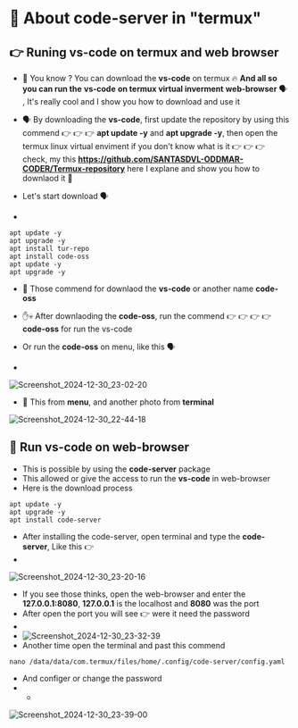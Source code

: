 # 🥵 About code-server in "termux"
## 👉 Runing vs-code on termux and web browser

* 🤯 You know ? You can download the **vs-code** on termux 🔥 **And all so you can run the** **vs-code** **on termux virtual inverment** **web-browser** 🗣️ , It's really cool and I show you how to download and use it
  
* 🗣️ By downloading the **vs-code**, first update the repository by using this commend 👉 👉 👉 **apt update -y** and **apt upgrade -y**, then open the termux linux virtual enviment if you don't know what is it 👉 👉 👉 check, my this **https://github.com/SANTASDVL-ODDMAR-CODER/Termux-repository** here I explane and show you how to downlaod it 🥰

* Let's start download 🗣️
* 
```
apt update -y
apt upgrade -y
apt install tur-repo
apt install code-oss
apt update -y
apt upgrade -y
```

* 🤏 Those commend for downlaod the **vs-code** or another name **code-oss**
  
* ✋💀 After downlaoding the **code-oss**, run the commend 👉 👉 👉 👉 **code-oss** for run the vs-code
  
* Or run the **code-oss** on menu, like this 🗣️
* 
![Screenshot_2024-12-30_23-02-20](https://github.com/user-attachments/assets/877a7415-8e9f-487d-8701-9063b0618c32)

* 👀 This from **menu**, and another photo from **terminal**
  
![Screenshot_2024-12-30_22-44-18](https://github.com/user-attachments/assets/8ce5e95f-a844-41fe-aed0-b5c673246712)

## 🎃 Run vs-code on web-browser 
* This is possible by using the **code-server** package
* This allowed or give the access to run the **vs-code** in web-browser
* Here is the download process  

```
apt update -y
apt upgrade -y
apt install code-server
```

* After installing the code-server, open terminal and type the **code-server**, Like this 👉
* 
![Screenshot_2024-12-30_23-20-16](https://github.com/user-attachments/assets/5358d80e-ce5b-46db-8278-fb22ff318753)

* If you see those thinks, open the web-browser and enter the **127.0.0.1:8080**, **127.0.0.1** is the localhost and **8080** was the port
* After open the port you will see 👉 were it need the password
* 
* ![Screenshot_2024-12-30_23-32-39](https://github.com/user-attachments/assets/46d716e9-0d0c-4ef2-82c0-10572b44b939)
* Another time open the terminal and past this commend

```
nano /data/data/com.termux/files/home/.config/code-server/config.yaml
```
* And configer or change the password
* +
![Screenshot_2024-12-30_23-39-00](https://github.com/user-attachments/assets/27aef712-0848-4369-ac45-fab4d961a1ce)


